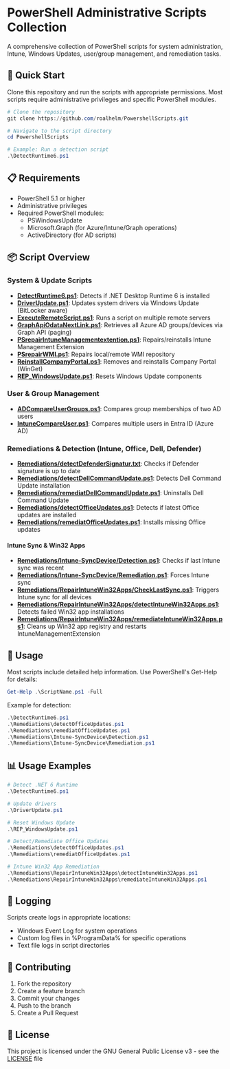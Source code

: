 
# PowerShell Administrative Scripts Collection

A comprehensive collection of PowerShell scripts for system administration, Intune, Windows Updates, user/group management, and remediation tasks.

## 🚀 Quick Start

Clone this repository and run the scripts with appropriate permissions. Most scripts require administrative privileges and specific PowerShell modules.

```powershell
# Clone the repository
git clone https://github.com/roalhelm/PowershellScripts.git

# Navigate to the script directory
cd PowershellScripts

# Example: Run a detection script
.\DetectRuntime6.ps1
```

## 📋 Requirements

- PowerShell 5.1 or higher
- Administrative privileges
- Required PowerShell modules:
  - PSWindowsUpdate
  - Microsoft.Graph (for Azure/Intune/Graph operations)
  - ActiveDirectory (for AD scripts)


## 📦 Script Overview

### System & Update Scripts

- **[DetectRuntime6.ps1](DetectRuntime6.ps1)**: Detects if .NET Desktop Runtime 6 is installed
- **[DriverUpdate.ps1](DriverUpdate.ps1)**: Updates system drivers via Windows Update (BitLocker aware)
- **[ExecuteRemoteScript.ps1](ExecuteRemoteScript.ps1)**: Runs a script on multiple remote servers
- **[GraphApiOdataNextLink.ps1](GraphApiOdataNextLink.ps1)**: Retrieves all Azure AD groups/devices via Graph API (paging)
- **[PSrepairIntuneManagementextention.ps1](PSrepairIntuneManagementextention.ps1)**: Repairs/reinstalls Intune Management Extension
- **[PSrepairWMI.ps1](PSrepairWMI.ps1)**: Repairs local/remote WMI repository
- **[ReinstallCompanyPortal.ps1](ReinstallCompanyPortal.ps1)**: Removes and reinstalls Company Portal (WinGet)
- **[REP_WindowsUpdate.ps1](REP_WindowsUpdate.ps1)**: Resets Windows Update components

### User & Group Management

- **[ADCompareUserGroups.ps1](ADCompareUserGroups.ps1)**: Compares group memberships of two AD users
- **[IntuneCompareUser.ps1](IntuneCompareUser/IntuneCompareUser.ps1)**: Compares multiple users in Entra ID (Azure AD)

### Remediations & Detection (Intune, Office, Dell, Defender)

- **[Remediations/detectDefenderSignatur.txt](Remediations/detectDefenderSignatur.txt)**: Checks if Defender signature is up to date
- **[Remediations/detectDellCommandUpdate.ps1](Remediations/detectDellCommandUpdate.ps1)**: Detects Dell Command Update installation
- **[Remediations/remediatDellCommandUpdate.ps1](Remediations/remediatDellCommandUpdate.ps1)**: Uninstalls Dell Command Update
- **[Remediations/detectOfficeUpdates.ps1](Remediations/detectOfficeUpdates.ps1)**: Detects if latest Office updates are installed
- **[Remediations/remediatOfficeUpdates.ps1](Remediations/remediatOfficeUpdates.ps1)**: Installs missing Office updates

#### Intune Sync & Win32 Apps

- **[Remediations/Intune-SyncDevice/Detection.ps1](Remediations/Intune-SyncDevice/Detection.ps1)**: Checks if last Intune sync was recent
- **[Remediations/Intune-SyncDevice/Remediation.ps1](Remediations/Intune-SyncDevice/Remediation.ps1)**: Forces Intune sync
- **[Remediations/RepairIntuneWin32Apps/CheckLastSync.ps1](Remediations/RepairIntuneWin32Apps/CheckLastSync.ps1)**: Triggers Intune sync for all devices
- **[Remediations/RepairIntuneWin32Apps/detectIntuneWin32Apps.ps1](Remediations/RepairIntuneWin32Apps/detectIntuneWin32Apps.ps1)**: Detects failed Win32 app installations
- **[Remediations/RepairIntuneWin32Apps/remediateIntuneWin32Apps.ps1](Remediations/RepairIntuneWin32Apps/remediateIntuneWin32Apps.ps1)**: Cleans up Win32 app registry and restarts IntuneManagementExtension

## 🔧 Usage

Most scripts include detailed help information. Use PowerShell's Get-Help for details:

```powershell
Get-Help .\ScriptName.ps1 -Full
```


Example for detection:
```powershell
.\DetectRuntime6.ps1
.\Remediations\detectOfficeUpdates.ps1
.\Remediations\remediatOfficeUpdates.ps1
.\Remediations\Intune-SyncDevice\Detection.ps1
.\Remediations\Intune-SyncDevice\Remediation.ps1
```

## 📊 Usage Examples


```powershell
# Detect .NET 6 Runtime
.\DetectRuntime6.ps1

# Update drivers
.\DriverUpdate.ps1

# Reset Windows Update
.\REP_WindowsUpdate.ps1

# Detect/Remediate Office Updates
.\Remediations\detectOfficeUpdates.ps1
.\Remediations\remediatOfficeUpdates.ps1

# Intune Win32 App Remediation
.\Remediations\RepairIntuneWin32Apps\detectIntuneWin32Apps.ps1
.\Remediations\RepairIntuneWin32Apps\remediateIntuneWin32Apps.ps1
```

## 📝 Logging

Scripts create logs in appropriate locations:
- Windows Event Log for system operations
- Custom log files in %ProgramData% for specific operations
- Text file logs in script directories

## 🤝 Contributing

1. Fork the repository
2. Create a feature branch
3. Commit your changes
4. Push to the branch
5. Create a Pull Request

## 📄 License

This project is licensed under the GNU General Public License v3 - see the [LICENSE](LICENSE) file